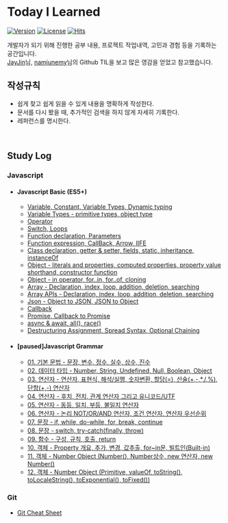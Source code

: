 # **Today I Learned**

[![Version](https://img.shields.io/badge/version-2021.8.9.-red.svg)](./CHANGELOG) [![License](https://img.shields.io/github/license/mashape/apistatus.svg)](./LICENSE) [![Hits](https://hits.seeyoufarm.com/api/count/incr/badge.svg?url=https://github.com/mansaout/TIL)](https://hits.seeyoufarm.com/)

개발자가 되기 위해 진행한 공부 내용, 프로젝트 작업내역, 고민과 경험 등을 기록하는 공간입니다.  
[JayJin](https://github.com/milooy)님, [namjunemy](https://github.com/namjunemy)님의 Github TIL을 보고 많은 영감을 얻었고 참고했습니다.

## **작성규칙**

- 쉽게 찾고 쉽게 읽을 수 있게 내용을 명확하게 작성한다.
- 문서를 다시 봤을 때, 추가적인 검색을 하지 않게 자세히 기록한다.
- 레퍼런스를 명시한다.

<br>

## **Study Log**

### **Javascript**

- #### Javascript Basic (ES5+)

  - [Variable, Constant, Variable Types, Dynamic typing](Javascript/basic_02_variable.md)
  - [Variable Types - primitive types, object type](Javascript/basic_03_variable_type.md)
  - [Operator](Javascript/basic_04_operator.md)
  - [Switch, Loops](Javascript/basic_05_switch_loops.md)
  - [Function declaration, Parameters](Javascript/basic_06_function.md)
  - [Function expression, CallBack, Arrow, IIFE](Javascript/basic_07_first_class_function.md)
  - [Class declaration, getter & setter, fields, static, inheritance, instanceOf](/Javascript/basic_08_class.md)
  - [Object - literals and properties, computed properties, property value shorthand, constructor function](/Javascript/basic_09_object_1.md)
  - [Object - in operator, for..in, for..of, cloning](/Javascript/basic_10_object_2.md)
  - [Array - Declaration, index, loop, addition, deletion, searching](/Javascript/basic_11_array.md)
  - [Array APIs - Declaration, index, loop, addition, deletion, searching](/Javascript/basic_12_array_api.md)
  - [Json - Object to JSON, JSON to Object](/Javascript/basic_13_json.md)
  - [Callback](/Javascript/basic_14_callback.md)
  - [Promise, Callback to Promise](/Javascript/basic_15_promise.md)
  - [async & await, all(), race()](/Javascript/basic_16_async_await.md)
  - [Destructuring Assignment, Spread Syntax, Optional Chaining](Javascript/basic_17_es6_es11.md)

- #### [paused]Javascript Grammar

  - [01. 기본 문법 - 문장, 변수, 정수, 실수, 상수, 진수](https://github.com/mansaout/TIL/blob/main/Javascript/01_grammar_lexical_grammar.md)
  - [02. 데이터 타입 - Number, String, Undefined, Null, Boolean, Object](https://github.com/mansaout/TIL/blob/main/Javascript/02_grammar_data_type.md)
  - [03. 연산자 - 연산자, 표현식, 해석/실행, 숫자변환, 할당(=), 산술(+,-,\*,/,%), 단항(+,-) 연산자](https://github.com/mansaout/TIL/blob/main/Javascript/03_grammar_operator.md)
  - [04. 연산자 - 후치, 전치, 관계 연산자 그리고 유니코드/UTF](https://github.com/mansaout/TIL/blob/main/Javascript/04_grammar_operator.md)
  - [05. 연산자 - 동등, 일치, 부등, 불일치 연산자](https://github.com/mansaout/TIL/blob/main/Javascript/05_grammar_operator.md)
  - [06. 연산자 - 논리 NOT/OR/AND 연산자, 조건 연산자, 연산자 우선순위](https://github.com/mansaout/TIL/blob/main/Javascript/06_grammar_operator.md)
  - [07. 문장 - if, while, do-while, for, break, continue](https://github.com/mansaout/TIL/blob/main/Javascript/07_grammar_statement.md)
  - [08. 문장 - switch, try-catch(finally, throw)](https://github.com/mansaout/TIL/blob/main/Javascript/08_grammar_statement.md)
  - [09. 함수 - 구성, 규칙, 호출, return](https://github.com/mansaout/TIL/blob/main/Javascript/09_grammar_function.md)
  - [10. 객체 - Property 개요, 추가, 변경, 값추출, for~in문, 빌트인(Built-in) ](https://github.com/mansaout/TIL/blob/main/Javascript/10_grammar_object.md)
  - [11. 객체 - Number Object (Number(), Number상수, new 연산자, new Number()](https://github.com/mansaout/TIL/blob/main/Javascript/11_grammar_number_object.md)
  - [12. 객체 - Number Object (Primitive, valueOf, toString(), toLocaleString(), toExponential(), toFixed())](https://github.com/mansaout/TIL/blob/main/Javascript/12_grammar_number_object.md)

### **Git**

- [Git Cheat Sheet](https://github.com/mansaout/TIL/blob/main/Git/git_cheat_sheet.md)
